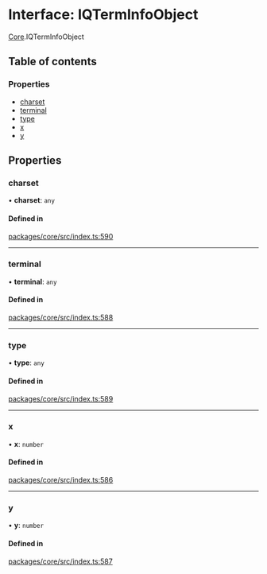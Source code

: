 # Interface: IQTermInfoObject

[Core](../modules/Core.md).IQTermInfoObject

## Table of contents

### Properties

- [charset](Core.IQTermInfoObject.md#charset)
- [terminal](Core.IQTermInfoObject.md#terminal)
- [type](Core.IQTermInfoObject.md#type)
- [x](Core.IQTermInfoObject.md#x)
- [y](Core.IQTermInfoObject.md#y)

## Properties

### charset

• **charset**: `any`

#### Defined in

[packages/core/src/index.ts:590](https://github.com/iniquitybbs/iniquity/blob/a82cddc/packages/core/src/index.ts#L590)

___

### terminal

• **terminal**: `any`

#### Defined in

[packages/core/src/index.ts:588](https://github.com/iniquitybbs/iniquity/blob/a82cddc/packages/core/src/index.ts#L588)

___

### type

• **type**: `any`

#### Defined in

[packages/core/src/index.ts:589](https://github.com/iniquitybbs/iniquity/blob/a82cddc/packages/core/src/index.ts#L589)

___

### x

• **x**: `number`

#### Defined in

[packages/core/src/index.ts:586](https://github.com/iniquitybbs/iniquity/blob/a82cddc/packages/core/src/index.ts#L586)

___

### y

• **y**: `number`

#### Defined in

[packages/core/src/index.ts:587](https://github.com/iniquitybbs/iniquity/blob/a82cddc/packages/core/src/index.ts#L587)
